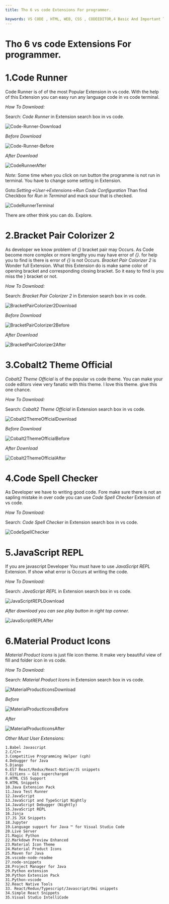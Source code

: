 ```yaml
---
title: Tho 6 vs code Extensions For programmer.

keywords: VS CODE , HTML, WEB, CSS , CODEEDITOR,4 Basic And Important Tags For Beginner In Web Development,Vs code Extensions
---
```



# Tho 6 vs code Extensions For programmer.

# 1.Code Runner

Code Runner is of of the most Popular Extension in vs code. With the help of this Extension you can easy run any language code in vs code terminal.

*How To Download:*

Search: *Code Runner* in Extension search box in vs code.

![Code-Runner-Download](/images/blog/tools/top6vscodeextesions/Code-Runner-Download.png)

*Before Download*

![Code-Runner-Before](/images/blog/tools/top6vscodeextesions/Code-Runner-Before.png)

*After Download*

![CodeRunnerAfter](/images/blog/tools/top6vscodeextesions/CodeRunnerAfter.png)




*Note:*
Some time when you click on run button the programme is not run in terminal. You have to change some setting in Extension.

Goto:*Setting->User->Extensions->Run Code Configuration* 
Than find Checkbox for *Run in Terminal* and mack sour that is checked.

![CodeRunnerTerminal](/images/blog/tools/top6vscodeextesions/CodeRunnerTerminal.png)

There are other think you can do. Explore. 


# 2.Bracket Pair Colorizer 2

As developer we know problem of *{}* bracket pair may Occurs. As Code become more complex or more lengthy you may have error of *{}*. for help you to find is there is error of *{}* is not Occurs. *Bracket Pair Colorizer 2* is Wonder full Extension. What this Extension do is make same color of opening bracket and corresponding closing bracket. So it easy to find is you miss the } bracket or not.

*How To Download:*

Search: *Bracket Pair Colorizer 2* in Extension search box in vs code.

![BracketPairColorizer2Download](/images/blog/tools/top6vscodeextesions/BracketPairColorizer2Download.png)

*Before Download*

![BracketPairColorizer2Before](/images/blog/tools/top6vscodeextesions/BracketPairColorizer2Before.png)

*After Download*

![BracketPairColorizer2After](/images/blog/tools/top6vscodeextesions/BracketPairColorizer2After.png)

# 3.Cobalt2 Theme Official

*Cobalt2 Theme Official* is of the popular vs code theme. You can make your code editors view very fanatic with this theme. I love this theme. give this one chance.

*How To Download:*

Search: *Cobalt2 Theme Official* in Extension search box in vs code.


![Cobalt2ThemeOfficialDownload](/images/blog/tools/top6vscodeextesions/Cobalt2ThemeOfficialDownload.png)

*Before Download*

![Cobalt2ThemeOfficialBefore](/images/blog/tools/top6vscodeextesions/Cobalt2ThemeOfficialBefore.png)

*After Download*

![Cobalt2ThemeOfficialAfter](/images/blog/tools/top6vscodeextesions/Cobalt2ThemeOfficialAfter.png)


# 4.Code Spell Checker

As Developer we have to  writing good code. Fore make sure there is not an sapling mistake in over code you can use *Code Spell Checker* Extension of vs code.

*How To Download:*

Search: *Code Spell Checker* in Extension search box in vs code.

![CodeSpellChecker](/images/blog/tools/top6vscodeextesions/CodeSpellChecker.png)

# 5.JavaScript REPL

If you are javascript Developer You must have to use *JavaScript REPL* Extension. If show what error is Occurs at writing the code. 

*How To Download:*

Search: *JavaScript REPL* in Extension search box in vs code.

![JavaScriptREPLDownload](/images/blog/tools/top6vscodeextesions/JavaScriptREPLDownload.png)

*After download you can see play button in right top conner.*

![JavaScriptREPLAfter](/images/blog/tools/top6vscodeextesions/JavaScriptREPLAfter.png)


# 6.Material Product Icons

*Material Product Icons* is just file icon theme. It make very beautiful view of fill and folder icon in vs code.

*How To Download:*

Search: *Material Product Icons* in Extension search box in vs code.


![MaterialProductIconsDownload](/images/blog/tools/top6vscodeextesions/MaterialProductIconsDownload.png)

*Before*

![MaterialProductIconsBefore](/images/blog/tools/top6vscodeextesions/MaterialProductIconsBefore.png)

*After*

![MaterialProductIconsAfter](/images/blog/tools/top6vscodeextesions/MaterialProductIconsAfter.png)


*Other Must User Extensions:*

    1.Babel Javascript
    2.C/C++
    3.Competitive Programming Helper (cph)
    4.Debugger for Java
    5.Django
    6.ES7 React/Redux/React-Native/JS snippets
    7.GitLens — Git supercharged
    8.HTML CSS Support
    9.HTML Snippets
    10.Java Extension Pack
    11.Java Test Runner
    12.JavaScript
    13.JavaScript and TypeScript Nightly
    14.JavaScript Debugger (Nightly)
    15.JavaScript REPL
    16.Jinja
    17.JS JSX Snippets
    18.Jupyter
    19.Language support for Java ™ for Visual Studio Code
    20.Live Server
    21.Magic Python
    22.Markdown Preview Enhanced
    23.Material Icon Theme
    24.Material Product Icons
    25.Maven for Java
    26.vscode-node-readme
    27.node-snippets
    28.Project Manager for Java
    29.Python extension
    30.Python Extension Pack
    31.Python-vscode
    32.React Native Tools
    33. React/Redux/Typescript/Javascript/Omi snippets
    34.Simple React Snippets
    35.Visual Studio IntelliCode
